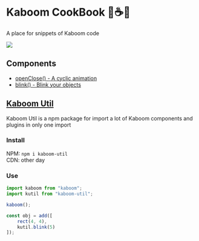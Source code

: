 # Kaboom CookBook 🍳☕🍩

A place for snippets of Kaboom code

![](https://cms.replit.com/assets/kajam/building.png)

## Components 

* [openClose() - A cyclic animation](https://github.com/marklovers/kaboom-cookbook/tree/main/components/openClose)
* [blink() - Blink your objects](https://github.com/marklovers/kaboom-cookbook/tree/main/components/blink)

## [Kaboom Util](https://github.com/marklovers/kaboom-util)

Kaboom Util is a npm package for import a lot of Kaboom components and plugins in only one import

### Install

NPM: `npm i kaboom-util` <br>
CDN: other day

### Use

```.js
import kaboom from "kaboom";
import kutil from "kaboom-util";

kaboom();

const obj = add([
    rect(4, 4),
    kutil.blink(5)
]);
```

